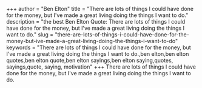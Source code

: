 +++
author = "Ben Elton"
title = "There are lots of things I could have done for the money, but I've made a great living doing the things I want to do."
description = "the best Ben Elton Quote: There are lots of things I could have done for the money, but I've made a great living doing the things I want to do."
slug = "there-are-lots-of-things-i-could-have-done-for-the-money-but-ive-made-a-great-living-doing-the-things-i-want-to-do"
keywords = "There are lots of things I could have done for the money, but I've made a great living doing the things I want to do.,ben elton,ben elton quotes,ben elton quote,ben elton sayings,ben elton saying,quotes, sayings,quote, saying, motivation"
+++
There are lots of things I could have done for the money, but I've made a great living doing the things I want to do.
